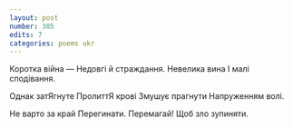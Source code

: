 ```yaml
---
layout: post
number: 385
edits: 7
categories: poems ukr
---
```


Коротка війна —
Недовгі й страждання.
Невелика вина
І малі сподівання.

Однак затЯгнуте
ПролиттЯ крові
Змушує прагнути
Напруженням волі.

Не варто за край
Перегинати.
Перемагай!
Щоб зло зупиняти.
